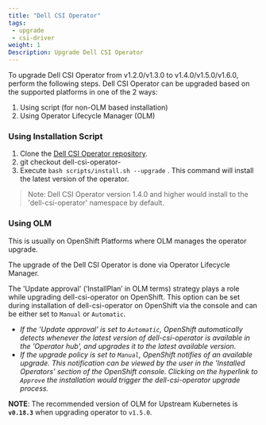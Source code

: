 ```yaml
---
title: "Dell CSI Operator"
tags:
 - upgrade
 - csi-driver
weight: 1
Description: Upgrade Dell CSI Operator
---
```

To upgrade Dell CSI Operator from v1.2.0/v1.3.0 to v1.4.0/v1.5.0/v1.6.0, perform the following steps.
Dell CSI Operator can be upgraded based on the supported platforms in one of the 2 ways:
1.	Using script (for non-OLM based installation)
2.	Using Operator Lifecycle Manager (OLM)


### Using Installation Script
1. Clone the [Dell CSI Operator repository](https://github.com/dell/dell-csi-operator).
2. git checkout dell-csi-operator-<your-version>
3. Execute `bash scripts/install.sh --upgrade`  . This command will install the latest version of the operator.
>Note: Dell CSI Operator version 1.4.0 and higher would install to the 'dell-csi-operator' namespace by default.

### Using OLM
This is usually on OpenShift Platforms where OLM manages the operator upgrade.

The upgrade of the Dell CSI Operator is done via Operator Lifecycle Manager.

The 'Update approval' (‘InstallPlan’ in OLM terms) strategy plays a role while upgrading dell-csi-operator on OpenShift. This option can be set during installation of dell-csi-operator on OpenShift via the console and can be either set to `Manual` or `Automatic`.
  - *If the 'Update approval' is set to `Automatic`, OpenShift automatically detects whenever the latest version of dell-csi-operator is available in the 'Operator hub', and upgrades it to the latest available version.*
  - *If the upgrade policy is set to `Manual`, OpenShift notifies of an available upgrade. This notification can be viewed by the user in the 'Installed Operators' section of the OpenShift console. Clicking on the hyperlink to `Approve` the installation would trigger the dell-csi-operator upgrade process.*

**NOTE**: The recommended version of OLM for Upstream Kubernetes is **`v0.18.3`** when upgrading operator to `v1.5.0`.

